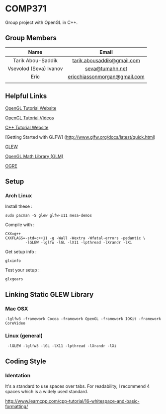 # COMP371

Group project with OpenGL in C++.

## Group Members

| Name                   |  Email                     |
|:----------------------:|:-------------------------: |
| Tarik Abou-Saddik      | tarik.abousaddik@gmail.com |
| Vsevolod (Seva) Ivanov | seva@tumahn.net            |
| Eric                   | ericchiassonmorgan@gmail.com|
|                        |                            |

## Helpful Links

[OpenGL Tutorial Website](https://learnopengl.com)

[OpenGL Tutorial Videos](https://www.youtube.com/watch?v=6c1QYZAEP2M&list=PLRwVmtr-pp06qT6ckboaOhnm9FxmzHpbY)

[C++ Tutorial Website](http://www.learncpp.com)

[Getting Started with GLFW] (http://www.glfw.org/docs/latest/quick.html)

[GLEW](http://glew.sourceforge.net)

[OpenGL Math Library (GLM)](http://glm.g-truc.net/0.9.8/index.html)

[OGRE](http://www.ogre3d.org)

## Setup

### Arch Linux

Install these :

    sudo pacman -S glew glfw-x11 mesa-demos

Compile with :

    CXX=g++
    CXXFLAGS=-std=c++11 -g -Wall -Wextra -Wfatal-errors -pedantic \
             -lGLEW -lglfw -lGL -lX11 -lpthread -lXrandr -lXi

Get setup info :

    glxinfo

Test your setup :

    glxgears

## Linking Static GLEW Library

### Mac OSX

    -lglfw3 -framework Cocoa -framework OpenGL -framework IOKit -framework CoreVideo

### Linux (general)

     -lGLEW -lglfw3 -lGL -lX11 -lpthread -lXrandr -lXi

## Coding Style

### Identation

It's a standard to use spaces over tabs. For readability, I recommend 4 spaces which is a widely used standard.

http://www.learncpp.com/cpp-tutorial/16-whitespace-and-basic-formatting/
